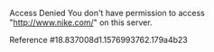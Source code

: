Access Denied You don't have permission to access "http://www.nike.com/" on this server.

Reference #18.837008d1.1576993762.179a4b23